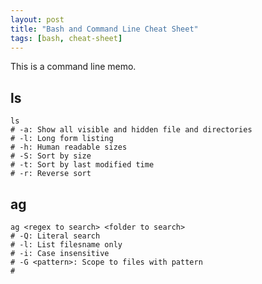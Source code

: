 ```yaml
---
layout: post
title: "Bash and Command Line Cheat Sheet"
tags: [bash, cheat-sheet]
---
```


This is a command line memo.

<!--more-->




## ls

```
ls
# -a: Show all visible and hidden file and directories
# -l: Long form listing
# -h: Human readable sizes
# -S: Sort by size
# -t: Sort by last modified time
# -r: Reverse sort
```

## ag

```
ag <regex to search> <folder to search>
# -Q: Literal search
# -l: List filesname only
# -i: Case insensitive
# -G <pattern>: Scope to files with pattern
#

```